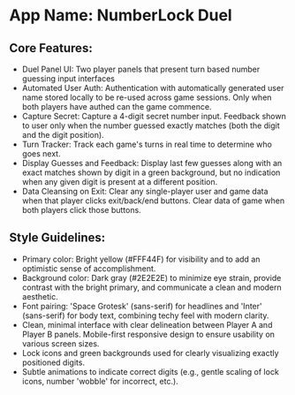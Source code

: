 # **App Name**: NumberLock Duel

## Core Features:

- Duel Panel UI: Two player panels that present turn based number guessing input interfaces
- Automated User Auth: Authentication with automatically generated user name stored locally to be re-used across game sessions. Only when both players have authed can the game commence.
- Capture Secret: Capture a 4-digit secret number input. Feedback shown to user only when the number guessed exactly matches (both the digit and the digit position).
- Turn Tracker: Track each game's turns in real time to determine who goes next.
- Display Guesses and Feedback: Display last few guesses along with an exact matches shown by digit in a green background, but no indication when any given digit is present at a different position.
- Data Cleansing on Exit: Clear any single-player user and game data when that player clicks exit/back/end buttons. Clear data of game when both players click those buttons.

## Style Guidelines:

- Primary color: Bright yellow (#FFF44F) for visibility and to add an optimistic sense of accomplishment. 
- Background color: Dark gray (#2E2E2E) to minimize eye strain, provide contrast with the bright primary, and communicate a clean and modern aesthetic.
- Font pairing: 'Space Grotesk' (sans-serif) for headlines and 'Inter' (sans-serif) for body text, combining techy feel with modern clarity.
- Clean, minimal interface with clear delineation between Player A and Player B panels.  Mobile-first responsive design to ensure usability on various screen sizes.
- Lock icons and green backgrounds used for clearly visualizing exactly positioned digits.
- Subtle animations to indicate correct digits (e.g., gentle scaling of lock icons, number 'wobble' for incorrect, etc.).